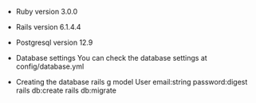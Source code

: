
* Ruby version 3.0.0
* Rails version 6.1.4.4

* Postgresql version 12.9
* Database settings
You can check the database settings at config/database.yml

* Creating the database
 rails g model User email:string password:digest
 rails db:create
 rails db:migrate
